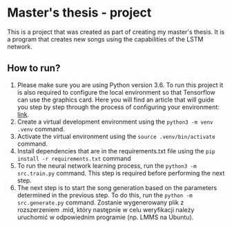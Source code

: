 # Master's thesis - project

This is a project that was created as part of creating my master's thesis. It is a program that creates new songs using the capabilities of the LSTM network.

## How to run?

1. Please make sure you are using Python version 3.6. To run this project it is also required to configure the local environment so that Tensorflow can use the graphics card. Here you will find an article that will guide you step by step through the process of configuring your environment: [link](https://towardsdatascience.com/how-to-install-tensorflow-gpu-on-ubuntu-18-04-1c1d2d6d6fd2).
2. Create a virtual development environment using the `python3 -m venv .venv` command.
3. Activate the virtual environment using the `source .venv/bin/activate` command.
4. Install dependencies that are in the requirements.txt file using the `pip install -r requirements.txt` command
5. To run the neural network learning process, run the `python3 -m src.train.py` command. This step is required before performing the next step.
6. The next step is to start the song generation based on the parameters determined in the previous step. To do this, run the `python -m src.generate.py` command. Zostanie wygenerowany plik z rozszerzeniem .mid, który następnie w celu weryfikacji należy uruchomić w odpowiednim programie (np. LMMS na Ubuntu).
